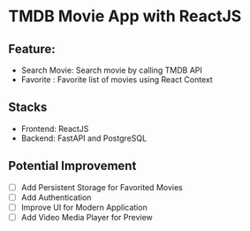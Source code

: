 # TMDB Movie App with ReactJS

## Feature:

- Search Movie: Search movie by calling TMDB API
- Favorite : Favorite list of movies using React Context

## Stacks

- Frontend: ReactJS
- Backend: FastAPI and PostgreSQL

## Potential Improvement

- [ ] Add Persistent Storage for Favorited Movies
- [ ] Add Authentication
- [ ] Improve UI for Modern Application
- [ ] Add Video Media Player for Preview
